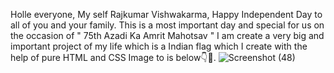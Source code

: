 Holle everyone,  My self Rajkumar Vishwakarma, Happy Independent Day to all of you and your family. This is a most important day and special for us on the occasion of " 75th Azadi Ka Amrit Mahotsav " I am create a very big and important project of my life which is a Indian flag which I create with the help of pure HTML and CSS Image to is below👇🙏.
![Screenshot (48)](https://user-images.githubusercontent.com/103853109/184643026-22507d1d-f0b3-4dd5-9d99-b2047e8d6a5d.png)
